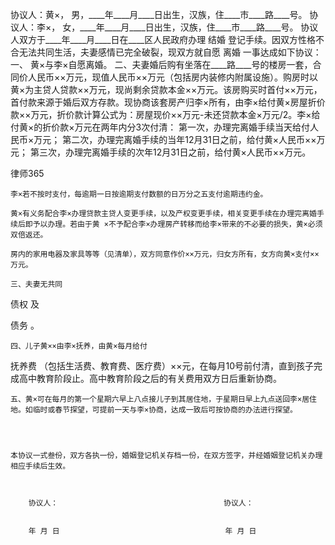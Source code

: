 
 


协议人：黄×， 男，____年____月____日出生，汉族，住____市____路____号。
    协议人：李×， 女，____年____月____日出生，汉族，住____市____路____号。
    协议人双方于____年____月____日在____区人民政府办理
结婚
登记手续。因双方性格不合无法共同生活，夫妻感情已完全破裂，现双方就自愿
离婚
一事达成如下协议：
    一、 黄×与李×自愿离婚。 
    二、夫妻婚后购有坐落在____路____号的楼房一套，合同价人民币××万元，现值人民币××万元（包括房内装修内附属设施）。购房时以黄×为主贷人贷款××万元，现尚剩余贷款本金××万元。该房购买时首付××万元，首付款来源于婚后双方存款。现协商该套房产归李×所有，由李×给付黄×房屋折价款××万元，折价款计算公式为：房屋现价××万元-未还贷款本金×万元/2。李×给付黄×的折价款×万元在两年内分3次付清：
    第一次，办理完离婚手续当天给付人民币×万元；
    第二次，办理完离婚手续的当年12月31日之前，给付黄×人民币××万元；
    第三次，办理完离婚手续的次年12月31日之前，给付黄×人民币××万元。




 
律师365






    李×若不按时支付，每逾期一日按逾期支付数额的日万分之五支付逾期违约金。

    黄×有义务配合李×办理贷款主贷人变更手续，以及产权变更手续，相关变更手续在办理完离婚手续后即予以办理。若由于黄 ×不予配合李×办理房产转移而给李×带来的不必要的损失，黄×必须双倍返还。

    房内的家用电器及家具等等（见清单），双方同意作价××万元，归女方所有，女方向黄×支付××万元。 

    三、夫妻无共同

债权
及

债务
。 

    四、儿子黄××由李×抚养，由黄×每月给付

抚养费
（包括生活费、教育费、医疗费）××元，在每月10号前付清，直到孩子完成高中教育阶段止。高中教育阶段之后的有关费用双方日后重新协商。

    五、黄×可在每月的第一个星期六早上八点接儿子到其居住地，于星期日早上九点送回李×居住地。如临时或春节探望，可提前一天与李×协商，达成一致后可按协商的办法进行探望。 




    本协议一式叁份，双方各执一份，婚姻登记机关存档一份，在双方签字，并经婚姻登记机关办理相应手续后生效。 



        协议人：                                     协议人：


        年 月 日                                     年 月 日
 


 

 
 
 
 
 
  


  
 

  


  


  
 
 
 
 

